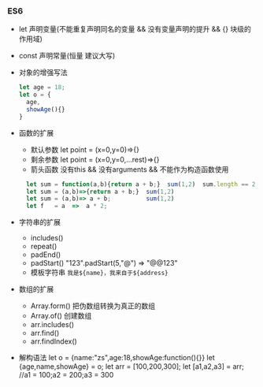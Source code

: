 ### ES6
  * let   声明变量(不能重复声明同名的变量 && 没有变量声明的提升 && {} 块级的作用域)
  * const 声明常量(恒量  建议大写)
  * 对象的增强写法
    ```js
    let age = 18;
    let o = {
      age,
      showAge(){}
    }
    ```
  * 函数的扩展
    - 默认参数 let point = (x=0,y=0)=>{}
    - 剩余参数 let point = (x=0,y=0,...rest)=>{}
    - 箭头函数 没有this && 没有arguments && 不能作为构造函数使用
    ```js
      let sum = function(a,b){return a + b;}  sum(1,2)  sum.length == 2
      let sum = (a,b)=>{return a + b;}  sum(1,2)
      let sum = (a,b)=> a + b;          sum(1,2)
      let f   = a  =>  a * 2;
    ```
  * 字符串的扩展
    - includes()
    - repeat()
    - padEnd()
    - padStart()  "123".padStart(5,"@") => "@@123"
    - 模板字符串 `我是${name}，我来自于${address}` 

  * 数组的扩展
    - Array.form()  把伪数组转换为真正的数组
    - Array.of()    创建数组 
    - arr.includes() 
    - arr.find()
    - arr.findIndex()
  * 解构语法
    let o = {name:"zs",age:18,showAge:function(){}}
    let {age,name,showAge} = o;
    let arr = [100,200,300];
    let [a1,a2,a3] = arr;   //a1 = 100;a2 = 200;a3 = 300